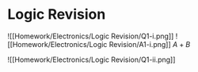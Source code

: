 # Logic Revision
![[Homework/Electronics/Logic Revision/Q1-i.png]]
![[Homework/Electronics/Logic Revision/A1-i.png]]
$A+B$

![[Homework/Electronics/Logic Revision/Q1-ii.png]]